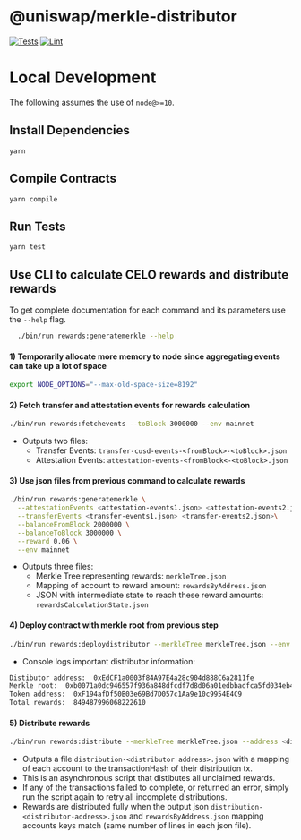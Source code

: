 # @uniswap/merkle-distributor

[![Tests](https://github.com/Uniswap/merkle-distributor/workflows/Tests/badge.svg)](https://github.com/Uniswap/merkle-distributor/actions?query=workflow%3ATests)
[![Lint](https://github.com/Uniswap/merkle-distributor/workflows/Lint/badge.svg)](https://github.com/Uniswap/merkle-distributor/actions?query=workflow%3ALint)

# Local Development

The following assumes the use of `node@>=10`.

## Install Dependencies

`yarn`

## Compile Contracts

`yarn compile`

## Run Tests

`yarn test`

## Use CLI to calculate CELO rewards and distribute rewards
To get complete documentation for each command and its parameters use the `--help` flag.
```bash
  ./bin/run rewards:generatemerkle --help
```

#### 1) Temporarily allocate more memory to node since aggregating events can take up a lot of space
  ```bash
  export NODE_OPTIONS="--max-old-space-size=8192"
  ```


#### 2) Fetch transfer and attestation events for rewards calculation
  ```bash
  ./bin/run rewards:fetchevents --toBlock 3000000 --env mainnet
  ```
  - Outputs two files:
    - Transfer Events: `transfer-cusd-events-<fromBlock>-<toBlock>.json`
    - Attestation Events: `attestation-events-<fromBlock<-<toBlock>.json`

#### 3) Use json files from previous command to calculate rewards
  ```bash
  ./bin/run rewards:generatemerkle \
    --attestationEvents <attestation-events1.json> <attestation-events2.json>\
    --transferEvents <transfer-events1.json> <transfer-events2.json>\
    --balanceFromBlock 2000000 \
    --balanceToBlock 3000000 \
    --reward 0.06 \
    --env mainnet
   ```
   - Outputs three files:
      - Merkle Tree representing rewards: `merkleTree.json`
      - Mapping of account to reward amount: `rewardsByAddress.json`
      - JSON with intermediate state to reach these reward amounts: `rewardsCalculationState.json`

#### 4) Deploy contract with merkle root from previous step
  ```bash
  ./bin/run rewards:deploydistributor --merkleTree merkleTree.json --env local --from <address>
  ```
  - Console logs important distributor information:
  ```bash
  Distibutor address:  0xEdCF1a0003f84A97E4a28c904d888C6a2811fe
  Merkle root:  0xb0071a0dc946557f936a848dfcdf7d8d06a01edbbadfca5fd034eb48110535af
  Token address:  0xF194afDf50B03e69Bd7D057c1Aa9e10c9954E4C9
  Total rewards:  849487996068222610
  ```
  
#### 5) Distribute rewards
  ```bash
  ./bin/run rewards:distribute --merkleTree merkleTree.json --address <distributor address> --env local --from <address> 
  ```
  - Outputs a file `distribution-<distributor address>.json` with a mapping of each account to the transactionHash of their distribution tx.
  - This is an asynchronous script that distibutes all unclaimed rewards.
  - If any of the transactions failed to complete, or returned an error, simply run the script again to retry all incomplete distributions.
  - Rewards are distributed fully when the output json `distribution-<distributor-address>.json` and `rewardsByAddress.json` mapping accounts keys match (same number of lines in each json file).
